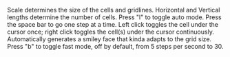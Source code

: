 Scale determines the size of the cells and gridlines.
Horizontal and Vertical lengths determine the number of cells.
Press "l" to toggle auto mode.
Press the space bar to go one step at a time.
Left click toggles the cell under the cursor once; right click toggles the cell(s) under the cursor continuously.
Automatically generates a smiley face that kinda adapts to the grid size.
Press "b" to toggle fast mode, off by default, from 5 steps per second to 30.
